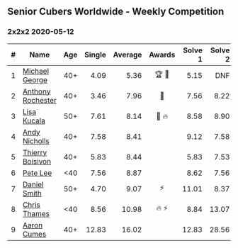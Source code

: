 ## Senior Cubers Worldwide - Weekly Competition
### 2x2x2 2020-05-12

| # | Name | Age | Single | Average | Awards | Solve 1 | Solve 2 | Solve 3 | Solve 4 | Solve 5 | Video |
| :--: | -- | :--: | --: | --: | :--: | --: | --: | --: | --: | --: | :-- |
| 1 | [Michael George](../../persons/michael_george/222.md) | 40+ | 4.09 | 5.36 | 🏆 🥇 | 5.15 | DNF | 4.37 | 6.55 | 4.09 | [Link](https://www.facebook.com/events/546188069600739/permalink/550183102534569/) |
| 2 | [Anthony Rochester](../../persons/anthony_rochester/222.md) | 40+ | 3.46 | 7.96 | 🥈 | 7.56 | 8.22 | 3.46 | 8.42 | 8.12 | [Link](https://www.facebook.com/events/546188069600739/permalink/549151575971055/) |
| 3 | [Lisa Kucala](../../persons/lisa_kucala/222.md) | 50+ | 7.61 | 8.14 | 🥉 🔥 | 8.58 | 8.90 | 7.61 | 8.04 | 7.80 | [Link](https://www.facebook.com/events/546188069600739/permalink/547730619446484/) |
| 4 | [Andy Nicholls](../../persons/andy_nicholls/222.md) | 40+ | 7.58 | 8.41 |  | 9.12 | 7.58 | 8.05 | 8.05 | 9.57 | [Link](https://www.facebook.com/events/546188069600739/permalink/546943102858569/) |
| 5 | [Thierry Boisivon](../../persons/thierry_boisivon/222.md) | 40+ | 5.83 | 8.44 |  | 5.83 | 7.53 | 9.84 | 7.96 | 18.65 | [Link](https://www.facebook.com/events/546188069600739/permalink/550137782539101/) |
| 6 | [Pete Lee](../../persons/pete_lee/222.md) | <40 | 7.56 | 8.87 |  | 8.62 | 7.56 | DNF | 9.24 | 8.76 | [Link](https://www.facebook.com/events/546188069600739/permalink/550262485859964/) |
| 7 | [Daniel Smith](../../persons/daniel_smith/222.md) | 50+ | 4.70 | 9.07 | ⚡ | 11.01 | 8.37 | 4.70 | 20.08 | 7.84 | [Link](https://www.facebook.com/events/546188069600739/permalink/549592292593650/) |
| 8 | [Chris Thames](../../persons/chris_thames/222.md) | <40 | 8.56 | 10.98 | 🔥 ⚡ | 8.84 | 13.07 | 8.56 | DNF | 11.02 | [Link](https://www.facebook.com/events/546188069600739/permalink/550216622531217/) |
| 9 | [Aaron Cumes](../../persons/aaron_cumes/222.md) | 40+ | 12.83 | 16.02 |  | 12.83 | 28.56 | 16.89 | 14.51 | 16.68 | [Link](https://www.facebook.com/events/546188069600739/permalink/546210349598511/) |

<!-- Global site tag (gtag.js) - Google Analytics -->
<script async src="https://www.googletagmanager.com/gtag/js?id=UA-86348435-3"></script>
<script>window.dataLayer = window.dataLayer || []; function gtag() {dataLayer.push(arguments);} gtag('js', new Date()); gtag('config', 'UA-86348435-3');</script>
